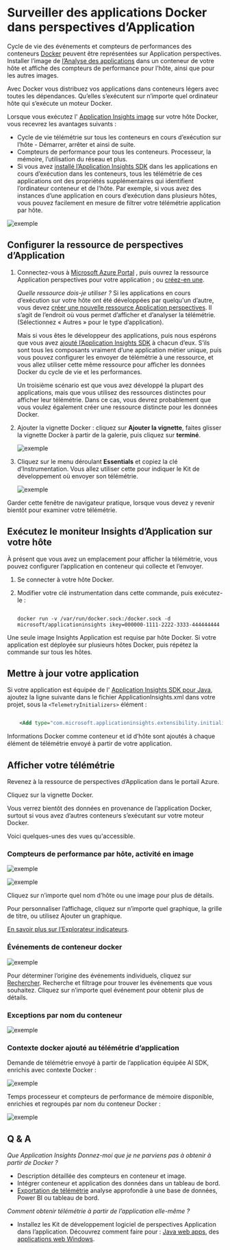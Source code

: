<properties 
    pageTitle="Surveiller des applications Docker dans perspectives d’Application" 
    description="Exceptions, les événements et compteurs de performance docker peuvent être affichées sur Insights d’Application, ainsi que la télémétrie à partir des applications en conteneur." 
    services="application-insights" 
    documentationCenter=""
    authors="alancameronwills" 
    manager="douge"/>

<tags 
    ms.service="application-insights" 
    ms.workload="tbd" 
    ms.tgt_pltfrm="ibiza" 
    ms.devlang="na" 
    ms.topic="article" 
    ms.date="12/01/2015" 
    ms.author="awills"/>
 
# <a name="monitor-docker-applications-in-application-insights"></a>Surveiller des applications Docker dans perspectives d’Application

Cycle de vie des événements et compteurs de performances des conteneurs [Docker](https://www.docker.com/) peuvent être représentées sur Application perspectives. Installer l’image de [l’Analyse des applications](app-insights-overview.md) dans un conteneur de votre hôte et affiche des compteurs de performance pour l’hôte, ainsi que pour les autres images.

Avec Docker vous distribuez vos applications dans conteneurs légers avec toutes les dépendances. Qu’elles s’exécutent sur n’importe quel ordinateur hôte qui s’exécute un moteur Docker.

Lorsque vous exécutez l' [Application Insights image](https://hub.docker.com/r/microsoft/applicationinsights/) sur votre hôte Docker, vous recevrez les avantages suivants :

* Cycle de vie télémétrie sur tous les conteneurs en cours d’exécution sur l’hôte - Démarrer, arrêter et ainsi de suite.
* Compteurs de performance pour tous les conteneurs. Processeur, la mémoire, l’utilisation du réseau et plus.
* Si vous avez [installé l’Application Insights SDK](app-insights-java-live.md) dans les applications en cours d’exécution dans les conteneurs, tous les télémétrie de ces applications ont des propriétés supplémentaires qui identifient l’ordinateur conteneur et de l’hôte. Par exemple, si vous avez des instances d’une application en cours d’exécution dans plusieurs hôtes, vous pouvez facilement en mesure de filtrer votre télémétrie application par hôte.

![exemple](./media/app-insights-docker/00.png)


## <a name="set-up-your-application-insights-resource"></a>Configurer la ressource de perspectives d’Application

1. Connectez-vous à [Microsoft Azure Portal](https://azure.com) , puis ouvrez la ressource Application perspectives pour votre application ; ou [créez-en une](app-insights-create-new-resource.md). 

    *Quelle ressource dois-je utiliser ?* Si les applications en cours d’exécution sur votre hôte ont été développées par quelqu'un d’autre, vous devez [créer une nouvelle ressource Application perspectives](app-insights-create-new-resource.md). Il s’agit de l’endroit où vous permet d’afficher et d’analyser la télémétrie. (Sélectionnez « Autres » pour le type d’application).

    Mais si vous êtes le développeur des applications, puis nous espérons que vous avez [ajouté l’Application Insights SDK](app-insights-java-live.md) à chacun d’eux. S’ils sont tous les composants vraiment d’une application métier unique, puis vous pouvez configurer les envoyer de télémétrie à une ressource, et vous allez utiliser cette même ressource pour afficher les données Docker du cycle de vie et les performances. 

    Un troisième scénario est que vous avez développé la plupart des applications, mais que vous utilisez des ressources distinctes pour afficher leur télémétrie. Dans ce cas, vous devrez probablement que vous voulez également créer une ressource distincte pour les données Docker. 

2.  Ajouter la vignette Docker : cliquez sur **Ajouter la vignette**, faites glisser la vignette Docker à partir de la galerie, puis cliquez sur **terminé**. 

    ![exemple](./media/app-insights-docker/03.png)


3. Cliquez sur le menu déroulant **Essentials** et copiez la clé d’Instrumentation. Vous allez utiliser cette pour indiquer le Kit de développement où envoyer son télémétrie.


    ![exemple](./media/app-insights-docker/02-props.png)

Garder cette fenêtre de navigateur pratique, lorsque vous devez y revenir bientôt pour examiner votre télémétrie.


## <a name="run-the-application-insights-monitor-on-your-host"></a>Exécutez le moniteur Insights d’Application sur votre hôte
 
À présent que vous avez un emplacement pour afficher la télémétrie, vous pouvez configurer l’application en conteneur qui collecte et l’envoyer.

1.  Se connecter à votre hôte Docker. 
2.  Modifier votre clé instrumentation dans cette commande, puis exécutez-le :
 
    ```

    docker run -v /var/run/docker.sock:/docker.sock -d microsoft/applicationinsights ikey=000000-1111-2222-3333-444444444
    ```

Une seule image Insights Application est requise par hôte Docker. Si votre application est déployée sur plusieurs hôtes Docker, puis répétez la commande sur tous les hôtes.

## <a name="update-your-app"></a>Mettre à jour votre application

Si votre application est équipée de l' [Application Insights SDK pour Java](app-insights-java-get-started.md), ajoutez la ligne suivante dans le fichier ApplicationInsights.xml dans votre projet, sous la `<TelemetryInitializers>` élément :

```xml

    <Add type="com.microsoft.applicationinsights.extensibility.initializer.docker.DockerContextInitializer"/> 
```

Informations Docker comme conteneur et id d’hôte sont ajoutés à chaque élément de télémétrie envoyé à partir de votre application.

## <a name="view-your-telemetry"></a>Afficher votre télémétrie

Revenez à la ressource de perspectives d’Application dans le portail Azure.

Cliquez sur la vignette Docker.

Vous verrez bientôt des données en provenance de l’application Docker, surtout si vous avez d’autres conteneurs s’exécutant sur votre moteur Docker.


Voici quelques-unes des vues qu'accessible.

### <a name="perf-counters-by-host-activity-by-image"></a>Compteurs de performance par hôte, activité en image


![exemple](./media/app-insights-docker/10.png)


![exemple](./media/app-insights-docker/11.png)



Cliquez sur n’importe quel nom d’hôte ou une image pour plus de détails.



Pour personnaliser l’affichage, cliquez sur n’importe quel graphique, la grille de titre, ou utilisez Ajouter un graphique. 

[En savoir plus sur l’Explorateur indicateurs](app-insights-metrics-explorer.md).

### <a name="docker-container-events"></a>Événements de conteneur docker


![exemple](./media/app-insights-docker/13.png)

Pour déterminer l’origine des événements individuels, cliquez sur [Rechercher](app-insights-diagnostic-search.md). Recherche et filtrage pour trouver les événements que vous souhaitez. Cliquez sur n’importe quel événement pour obtenir plus de détails.
 
### <a name="exceptions-by-container-name"></a>Exceptions par nom du conteneur
 

![exemple](./media/app-insights-docker/14.png)

### <a name="docker-context-added-to-app-telemetry"></a>Contexte docker ajouté au télémétrie d’application

Demande de télémétrie envoyé à partir de l’application équipée AI SDK, enrichis avec contexte Docker :

![exemple](./media/app-insights-docker/16.png)

Temps processeur et compteurs de performance de mémoire disponible, enrichies et regroupés par nom du conteneur Docker :


![exemple](./media/app-insights-docker/15.png)





## <a name="q--a"></a>Q & A

*Que Application Insights Donnez-moi que je ne parviens pas à obtenir à partir de Docker ?*

* Description détaillée des compteurs en conteneur et image.
* Intégrer conteneur et application des données dans un tableau de bord.
* [Exportation de télémétrie](app-insights-export-telemetry.md) analyse approfondie à une base de données, Power BI ou tableau de bord.

*Comment obtenir télémétrie à partir de l’application elle-même ?*

* Installez les Kit de développement logiciel de perspectives Application dans l’application. Découvrez comment faire pour : [Java web apps](app-insights-java-get-started.md), des [applications web Windows](app-insights-asp-net.md).
